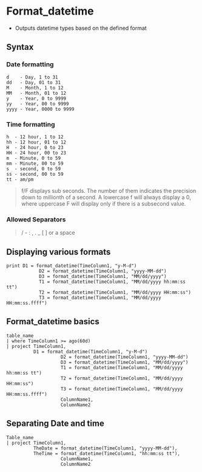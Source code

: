 # Format_datetime

- Outputs datetime types based on the defined format

## Syntax

### Date formatting

```
d    - Day, 1 to 31
dd   - Day, 01 to 31
M    - Month, 1 to 12
MM   - Month, 01 to 12
y    - Year, 0 to 9999
yy   - Year, 00 to 9999
yyyy - Year, 0000 to 9999
```

### Time formatting

```
h  - 12 hour, 1 to 12
hh - 12 hour, 01 to 12
H  - 24 hour, 0 to 23
HH - 24 hour, 00 to 23
m  - Minute, 0 to 59
mm - Minute, 00 to 59
s  - second, 0 to 59
ss - second, 00 to 59
tt - am/pm
```

>f/F displays sub seconds. The number of them indicates the precision down to millionth of a second. A lowercase f will always display a 0, where uppercase F will display only if there is a subsecond value.

### Allowed Separators

> / \- : , . _ [ ] or a space

## Displaying various formats

```KQL
print D1 = format_datetime(TimeColumn1, "y-M-d")
			D2 = format_datetime(TimeColumn1, "yyyy-MM-dd")
			D3 = format_datetime(TimeColumn1, "MM/dd/yyyy")
			T1 = format_datetime(TimeColumn1, "MM/dd/yyyy hh:mm:ss tt")
			T2 = format_datetime(TimeColumn1, "MM/dd/yyyy HH:mm:ss")
			T3 = format_datetime(TimeColumn1, "MM/dd/yyyy HH:mm:ss.ffff")
```

## Format_datetime basics

```KQL
table_name
| where TimeColumn1 >= ago(60d)
| project TimeColumn1,
          D1 = format_datetime(TimeColumn1, "y-M-d")
					D2 = format_datetime(TimeColumn1, "yyyy-MM-dd")
					D3 = format_datetime(TimeColumn1, "MM/dd/yyyy")
					T1 = format_datetime(TimeColumn1, "MM/dd/yyyy hh:mm:ss tt")
					T2 = format_datetime(TimeColumn1, "MM/dd/yyyy HH:mm:ss")
					T3 = format_datetime(TimeColumn1, "MM/dd/yyyy HH:mm:ss.ffff")
					ColumnName1,
					ColumnName2
```

## Separating Date and time

```KQL
Table_name
| project TimeColumn1,
          TheDate = format_datetime(TimeColumn1, "yyyy-MM-dd"),
          TheTime = format_datetime(TimeColumn1, "hh:mm:ss tt"),
					ColumnName1,
					ColumnName2
```